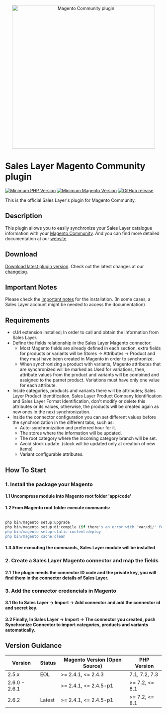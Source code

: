<a href="https://support.saleslayer.com"><p align="center"><img src="https://saleslayer.com/assets/images/logo.svg" alt="Magento Community plugin" width="460"></p></a>

# Sales Layer Magento Community plugin

[![Minimum PHP Version](https://img.shields.io/badge/php-%3E%3D%207.2-8892BF.svg?style=flat-square)](https://php.net/) [![Minimum Magento Version](https://img.shields.io/badge/Magento-%3E%3D%202.4.1-AA92BF.svg?style=flat-square)](https://experienceleague.adobe.com/docs/commerce-operations/installation-guide/composer.html?lang=en) [![GitHub release](https://img.shields.io/github/v/release/saleslayer/magento-community-plugin)](https://github.com/saleslayer/magento-community-plugin)

This is the official Sales Layer's plugin for Magento Community.

## Description

This plugin allows you to easily synchronize your Sales Layer catalogue information with your [Magento Community]. And you can find more detailed documentation at our [website].

## Download 

[Download latest plugin version][latest-release-download].
Check out the latest changes at our [changelog][changelog-md].

## Important Notes

Please check the [important notes] for the installation. (In some cases, a Sales Layer account might be needed to access the documentation)

## Requirements

* cUrl extension installed; In order to call and obtain the information from Sales Layer.
* Define the fields relationship in the Sales Layer Magento connector:
  * Most Magento fields are already defined in each section, extra fields for products or variants will be Stores -> Attributes -> Product and they must have been created in Magento in order to synchronize.
  * When synchronizing a product with variants, Magento attributes that are synchronized will be marked as Used for variations, then, attribute values from the product and variants will be combined and assigned to the parnet product. Variations must have only one value for each attribute.
* Inside categories, products and variants there will be attributes; Sales Layer Product Identification, Sales Layer Product Company Identification and Sales Layer Format Identification, don't modify or delete this attributes or its values, otherwise, the products will be created again as new ones in the next synchronization.
* Inside the connector configuration you can set different values before the synchronization in the different tabs, such as:
  * Auto-synchronization and preferred hour for it.
  * The stores where the information will be updated.
  * The root category where the incoming category branch will be set.
  * Avoid stock update. (stock will be updated only at creation of new items)
  * Variant configurable attributes.

## How To Start

### 1. Install the package your Magento 

#### 1.1 Uncompress module into Magento root folder 'app/code'

#### 1.2 From Magento root folder execute commands:

```php

php bin/magento setup:upgrade
php bin/magento setup:di:compile (if there's an error with 'var/di/' folder just delete it and execute this command again)
php bin/magento setup:static-content:deploy
php bin/magento cache:clean

```

#### 1.3 After executing the commands, Sales Layer module will be installed

### 2. Create a Sales Layer Magento connector and map the fields

#### 2.1 The plugin needs the connector ID code and the private key, you will find them in the connector details of Sales Layer.

### 3. Add the connector credencials in Magento

#### 3.1 Go to Sales Layer -> Import -> Add connector and add the connector id and secret key.
#### 3.2 Finally, In Sales Layer -> Import -> The connector you created, push Synchronize Connector to import categories, products and variants automatically.

## Version Guidance

| Version         | Status         | Magento Version (Open Source) | PHP Version    |
|-----------------|----------------|-------------------------------|----------------|
| 2.5.x           | EOL            | >= 2.4.1, <= 2.4.3            | 7.1, 7.2, 7.3  |
| 2.6.0 - 2.6.1   |                | >= 2.4.1, <= 2.4.5-p1         | >= 7.2, <= 8.1 |
| 2.6.2           | Latest         | >= 2.4.1, <= 2.4.5-p1         | >= 7.2, <= 8.1 |	

[Magento Community]: https://business.adobe.com/products/magento/community.html
[website]: https://support.saleslayer.com/category/magento
[latest-release-download]: https://github.com/saleslayer/magento-community-plugin/releases/latest/download/magento-community-plugin.zip
[changelog-md]: https://github.com/saleslayer/magento-community-plugin/blob/master/CHANGELOG.md
[important notes]: https://support.saleslayer.com/magento/important-notes-about-magento-connector
